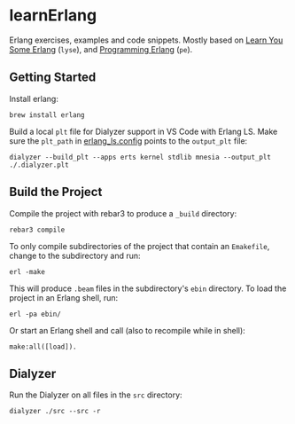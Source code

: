 # learnErlang

Erlang exercises, examples and code snippets. Mostly based on
[Learn You Some Erlang](https://learnyousomeerlang.com/) (`lyse`), and
[Programming Erlang](https://pragprog.com/titles/jaerlang2/programming-erlang-2nd-edition/) (`pe`).

## Getting Started

Install erlang:

    brew install erlang

Build a local `plt` file for Dialyzer support in VS Code with Erlang LS. Make
sure the `plt_path` in [erlang_ls.config](./erlang_ls.config) points to the
`output_plt` file:

    dialyzer --build_plt --apps erts kernel stdlib mnesia --output_plt ./.dialyzer.plt

## Build the Project

Compile the project with rebar3 to produce a `_build` directory:

    rebar3 compile
    
To only compile subdirectories of the project that contain an `Emakefile`,
change to the subdirectory and run:

    erl -make

This will produce `.beam` files in the subdirectory's `ebin` directory.
To load the project in an Erlang shell, run:

    erl -pa ebin/

Or start an Erlang shell and call (also to recompile while in shell):

    make:all([load]).

## Dialyzer

Run the Dialyzer on all files in the `src` directory:

    dialyzer ./src --src -r
